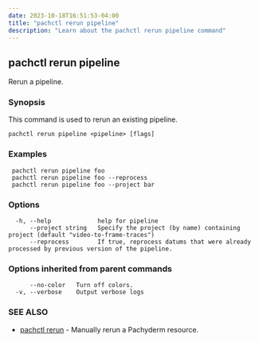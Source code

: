 ```yaml
---
date: 2023-10-18T16:51:53-04:00
title: "pachctl rerun pipeline"
description: "Learn about the pachctl rerun pipeline command"
---
```


## pachctl rerun pipeline

Rerun a pipeline.

### Synopsis

This command is used to rerun an existing pipeline.

```
pachctl rerun pipeline <pipeline> [flags]
```

### Examples

```
 pachctl rerun pipeline foo 
 pachctl rerun pipeline foo --reprocess
 pachctl rerun pipeline foo --project bar

```

### Options

```
  -h, --help             help for pipeline
      --project string   Specify the project (by name) containing project (default "video-to-frame-traces")
      --reprocess        If true, reprocess datums that were already processed by previous version of the pipeline.
```

### Options inherited from parent commands

```
      --no-color   Turn off colors.
  -v, --verbose    Output verbose logs
```

### SEE ALSO

* [pachctl rerun](../pachctl_rerun)	 - Manually rerun a Pachyderm resource.


